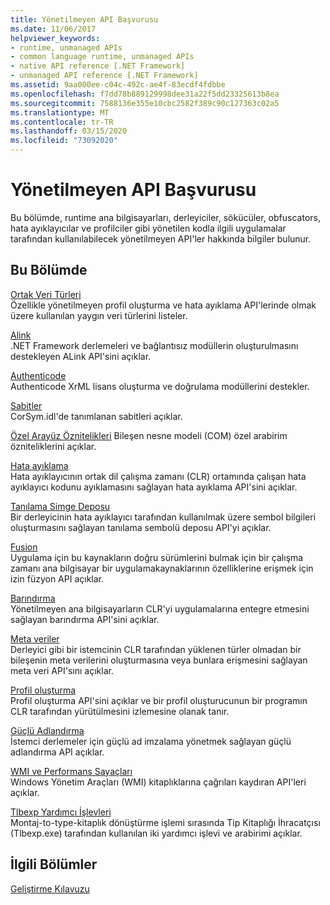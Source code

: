 ```yaml
---
title: Yönetilmeyen API Başvurusu
ms.date: 11/06/2017
helpviewer_keywords:
- runtime, unmanaged APIs
- common language runtime, unmanaged APIs
- native API reference [.NET Framework]
- unmanaged API reference [.NET Framework]
ms.assetid: 9aa000ee-c04c-492c-ae4f-83ecdf4fdbbe
ms.openlocfilehash: f7dd78b889129998dee31a22f5dd23325613b8ea
ms.sourcegitcommit: 7588136e355e10cbc2582f389c90c127363c02a5
ms.translationtype: MT
ms.contentlocale: tr-TR
ms.lasthandoff: 03/15/2020
ms.locfileid: "73092020"
---
```

# <a name="unmanaged-api-reference"></a>Yönetilmeyen API Başvurusu
Bu bölümde, runtime ana bilgisayarları, derleyiciler, sökücüler, obfuscators, hata ayıklayıcılar ve profilciler gibi yönetilen kodla ilgili uygulamalar tarafından kullanılabilecek yönetilmeyen API'ler hakkında bilgiler bulunur.  
  
## <a name="in-this-section"></a>Bu Bölümde  
 [Ortak Veri Türleri](common-data-types-unmanaged-api-reference.md)  
 Özellikle yönetilmeyen profil oluşturma ve hata ayıklama API'lerinde olmak üzere kullanılan yaygın veri türlerini listeler.  
  
 [Alink](./alink/index.md)  
 .NET Framework derlemeleri ve bağlantısız modüllerin oluşturulmasını destekleyen ALink API'sini açıklar.  
  
 [Authenticode](./authenticode/index.md)  
 Authenticode XrML lisans oluşturma ve doğrulama modüllerini destekler.  
  
 [Sabitler](constants-unmanaged-api-reference.md)  
 CorSym.idl'de tanımlanan sabitleri açıklar.  
  
 [Özel Arayüz Öznitelikleri](https://docs.microsoft.com/previous-versions/dotnet/netframework-4.0/ms231946(v=vs.100))  
 Bileşen nesne modeli (COM) özel arabirim özniteliklerini açıklar.  
  
 [Hata ayıklama](./debugging/index.md)  
 Hata ayıklayıcının ortak dil çalışma zamanı (CLR) ortamında çalışan hata ayıklayıcı kodunu ayıklamasını sağlayan hata ayıklama API'sini açıklar.  
  
 [Tanılama Simge Deposu](./diagnostics/index.md)  
 Bir derleyicinin hata ayıklayıcı tarafından kullanılmak üzere sembol bilgileri oluşturmasını sağlayan tanılama sembolü deposu API'yi açıklar.  
  
 [Fusion](./fusion/index.md)  
 Uygulama için bu kaynakların doğru sürümlerini bulmak için bir çalışma zamanı ana bilgisayar bir uygulamakaynaklarının özelliklerine erişmek için izin füzyon API açıklar.  
  
 [Barındırma](./hosting/index.md)  
 Yönetilmeyen ana bilgisayarların CLR'yi uygulamalarına entegre etmesini sağlayan barındırma API'sini açıklar.  
  
 [Meta veriler](./metadata/index.md)  
 Derleyici gibi bir istemcinin CLR tarafından yüklenen türler olmadan bir bileşenin meta verilerini oluşturmasına veya bunlara erişmesini sağlayan meta veri API'sını açıklar.  
  
 [Profil oluşturma](./profiling/index.md)  
 Profil oluşturma API'sini açıklar ve bir profil oluşturucunun bir programın CLR tarafından yürütülmesini izlemesine olanak tanır.  
  
 [Güçlü Adlandırma](./strong-naming/index.md)  
 İstemci derlemeler için güçlü ad imzalama yönetmek sağlayan güçlü adlandırma API açıklar.  

 [WMI ve Performans Sayaçları](wmi/index.md)  
 Windows Yönetim Araçları (WMI) kitaplıklarına çağrıları kaydıran API'leri açıklar.
  
 [Tlbexp Yardımcı İşlevleri](./tlbexp/index.md)  
 Montaj-to-type-kitaplık dönüştürme işlemi sırasında Tip Kitaplığı İhracatçısı (Tlbexp.exe) tarafından kullanılan iki yardımcı işlevi ve arabirimi açıklar.  
  
## <a name="related-sections"></a>İlgili Bölümler  
 [Geliştirme Kılavuzu](../../../docs/framework/development-guide.md)  

